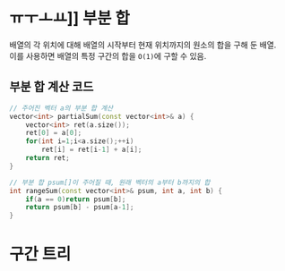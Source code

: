 # ㅠㅜㅗㅛ]]   부분 합

배열의 각 위치에 대해 배열의 시작부터 현재 위치까지의 원소의 합을 구해 둔 배열.  
이를 사용하면 배열의 특정 구간의 합을 `O(1)`에 구할 수 있음.  

## 부분 합 계산 코드

```cpp
// 주어진 벡터 a의 부분 합 계산
vector<int> partialSum(const vector<int>& a) {
	vector<int> ret(a.size());
	ret[0] = a[0];
	for(int i=1;i<a.size();++i) 
		ret[i] = ret[i-1] + a[i];
	return ret;
}

// 부분 합 psum[]이 주어질 때, 원래 벡터의 a부터 b까지의 합
int rangeSum(const vector<int>& psum, int a, int b) {
	if(a == 0)return psum[b];
	return psum[b] - psum[a-1];
}
```

# 구간 트리


